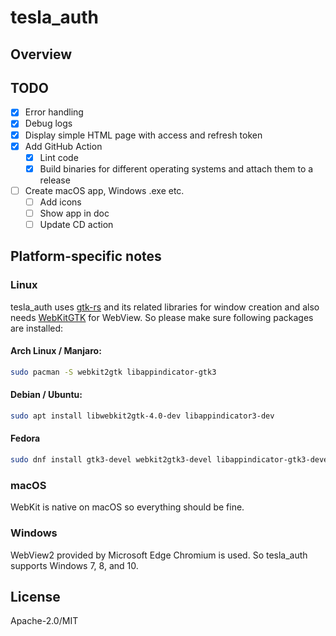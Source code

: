 # tesla_auth

## Overview

## TODO

- [x] Error handling
- [x] Debug logs
- [x] Display simple HTML page with access and refresh token
- [x] Add GitHub Action
  - [x] Lint code
  - [x] Build binaries for different operating systems and attach them to a release
- [ ] Create macOS app, Windows .exe etc.
  - [ ] Add icons
  - [ ] Show app in doc
  - [ ] Update CD action

## Platform-specific notes

### Linux

tesla_auth uses [gtk-rs](https://gtk-rs.org/) and its related libraries for window creation and also needs [WebKitGTK](https://webkitgtk.org/) for WebView. So please make sure following packages are installed:

#### Arch Linux / Manjaro:

```bash
sudo pacman -S webkit2gtk libappindicator-gtk3
```

#### Debian / Ubuntu:

```bash
sudo apt install libwebkit2gtk-4.0-dev libappindicator3-dev
```

#### Fedora

```bash
sudo dnf install gtk3-devel webkit2gtk3-devel libappindicator-gtk3-devel
```

### macOS

WebKit is native on macOS so everything should be fine.

### Windows

WebView2 provided by Microsoft Edge Chromium is used. So tesla_auth supports Windows 7, 8, and 10.

## License

Apache-2.0/MIT
